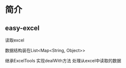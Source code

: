 # 简介

## easy-excel

读取excel

数据结构装在List<Map<String, Object>>

继承ExcelTools 实现dealWith方法 处理从excel中读取的数据